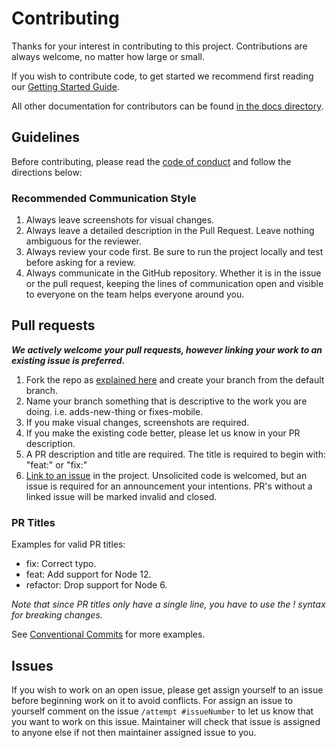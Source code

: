 # Contributing

Thanks for your interest in contributing to this project.
Contributions are always welcome, no matter how large or small.

If you wish to contribute code, to get started we recommend first reading our [Getting Started Guide](Getting-started-guide.md).

All other documentation for contributors can be found [in the docs directory](./).

## Guidelines

Before contributing, please read the [code of conduct](./code-of-conduct.md) and follow the directions below:

### Recommended Communication Style

1. Always leave screenshots for visual changes.
2. Always leave a detailed description in the Pull Request. Leave nothing ambiguous for the reviewer.
3. Always review your code first. Be sure to run the project locally and test before asking for a review.
4. Always communicate in the GitHub repository. Whether it is in the issue or the pull request, keeping the lines of communication open and visible to everyone on the team helps everyone around you.

## Pull requests

**_We actively welcome your pull requests, however linking your work to an existing issue is preferred._**

1. Fork the repo as [explained here](./Getting-started-guide.md) and create your branch from the default branch.
2. Name your branch something that is descriptive to the work you are doing. i.e. adds-new-thing or fixes-mobile.
3. If you make visual changes, screenshots are required.
4. If you make the existing code better, please let us know in your PR description.
5. A PR description and title are required. The title is required to begin with: "feat:" or "fix:"
6. [Link to an issue](https://help.github.com/en/github/writing-on-github/autolinked-references-and-urls) in the project. Unsolicited code is welcomed, but an issue is required for an announcement your intentions. PR's without a linked issue will be marked invalid and closed.

### PR Titles

Examples for valid PR titles:

- fix: Correct typo.
- feat: Add support for Node 12.
- refactor: Drop support for Node 6.

_Note that since PR titles only have a single line, you have to use the ! syntax for breaking changes._

See [Conventional Commits](https://www.conventionalcommits.org/en/v1.0.0/) for more examples.

## Issues

If you wish to work on an open issue, please get assign yourself to an issue before beginning work on it to avoid conflicts. For assign an issue to yourself comment on the issue `/attempt #issueNumber` to let us know that you want to work on this issue. Maintainer will check that issue is assigned to anyone else if not then maintainer assigned issue to you.

